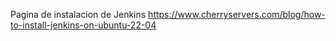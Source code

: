 Pagina de instalacion de Jenkins
https://www.cherryservers.com/blog/how-to-install-jenkins-on-ubuntu-22-04